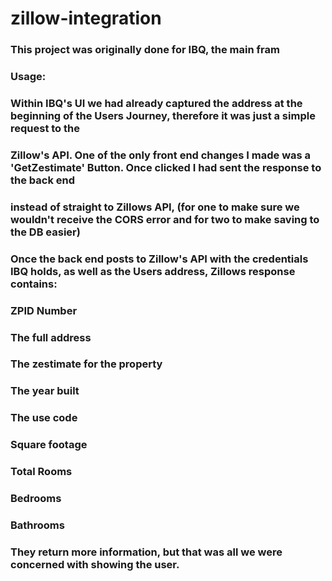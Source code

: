 # zillow-integration

### This project was originally done for IBQ, the main fram

### Usage: 
### Within IBQ's UI we had already captured the address at the beginning of the Users Journey, therefore it was just a simple request to the
### Zillow's API. One of the only front end changes I made was a 'GetZestimate' Button. Once clicked I had sent the response to the back end
### instead of straight to Zillows API, (for one to make sure we wouldn't receive the CORS error and for two to make saving to the DB easier)
### Once the back end posts to Zillow's API with the credentials IBQ holds, as well as the Users address, Zillows response contains: 

### ZPID Number
### The full address
### The zestimate for the property
### The year built
### The use code
### Square footage
### Total Rooms
### Bedrooms
### Bathrooms

### They return more information, but that was all we were concerned with showing the user.
